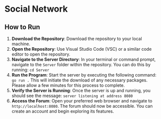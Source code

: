 # Social Network

## How to Run

1. **Download the Repository**: 
Download the repository to your local machine. 
2. **Open the Repository**: Use Visual Studio Code (VSC) or a similar code editor to open the repository. 
3. **Navigate to the Server Directory**: In your terminal or command prompt, navigate to the `Server` folder within the repository. 
You can do this by running: `cd Server` 
4. **Run the Program**: 
Start the server by executing the following command: `go run .` 
This will initiate the download of any necessary packages. Please allow a few minutes for this process to complete. 
5. **Verify the Server is Running**: 
Once the server is up and running, you should see the message: `server listening at address 8080` 
6. **Access the Forum**: Open your preferred web browser and navigate to `http://localhost:8080`. 
The forum should now be accessible. You can create an account and begin exploring its features.

